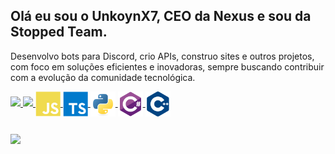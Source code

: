 ## Olá eu sou o UnkoynX7, CEO da Nexus e sou da Stopped Team.
Desenvolvo bots para Discord, crio APIs, construo sites e outros projetos, com foco em soluções eficientes e inovadoras, sempre buscando contribuir com a evolução da comunidade tecnológica.

<table>
 <a href="https://github.com/UnkoynX777">
  <img height="180em" src="https://github-readme-stats.vercel.app/api?username=unkoynx777&show_icons=true&theme=tokyonight&include_all_commits=true&count_private=true"/>
  <img height="180em" src="https://github-readme-stats.vercel.app/api/top-langs/?username=unkoynx777&layout=compact&langs_count=6&theme=tokyonight"/>
  <img align="center" alt="UnkoynX7-Js" width="40" src="https://raw.githubusercontent.com/devicons/devicon/master/icons/javascript/javascript-plain.svg">
  <img align="center" alt="UnkoynX7-Ts"  width="40" src="https://raw.githubusercontent.com/devicons/devicon/master/icons/typescript/typescript-plain.svg">
  <img align="center" alt="UnkoynX7-Python" width="40" src="https://raw.githubusercontent.com/devicons/devicon/master/icons/python/python-original.svg">
  <img align="center" alt="UnkoynX7-Csharp" width="40" src="https://raw.githubusercontent.com/devicons/devicon/master/icons/csharp/csharp-original.svg">
  <img align="center" alt="UnkoynX7-Cplusplus" width="40" src="https://raw.githubusercontent.com/devicons/devicon/master/icons/cplusplus/cplusplus-plain.svg">
<table>
 
<div> 
 <a href="https://discordlookup.com/user/1130622937087627426" target="_blank"><img src="https://img.shields.io/badge/Discord-7289DA?style=for-the-badge&logo=discord&logoColor=white" target="_blank"></a>
</div>

